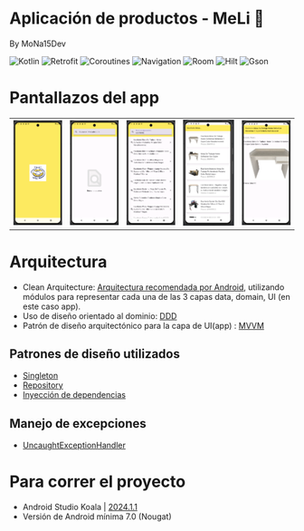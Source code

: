 # Aplicación de productos - MeLi 🤝
By MoNa15Dev


![Kotlin](https://img.shields.io/badge/kotlin-1.9.0-blue)
![Retrofit](https://img.shields.io/badge/retrofit-2.9.0-yellowgreen)
![Coroutines](https://img.shields.io/badge/coroutines-1.8.1-yellowgreen)
![Navigation](https://img.shields.io/badge/navigation-2.8.0-orange)
![Room](https://img.shields.io/badge/room-2.6.1-blue)
![Hilt](https://img.shields.io/badge/hilt-2.48-brightgreen)
![Gson](https://img.shields.io/badge/gson-2.9.0-yellowgreen)

# Pantallazos del app

<table>
    <tr>
    <td><img src="/images/image_splash.png"></td>
    <td><img src="/images/image_search_empty.png"></td>
    <td><img src="/images/image_search.png"></td>
    <td><img src="/images/image_list.png"></td>
    <td><img src="/images/image_detail.png"></td>
    </tr>
</table>

# Arquitectura

- Clean Arquitecture: [Arquitectura recomendada por Android](https://developer.android.com/jetpack/guide?gclid=Cj0KCQjwqoibBhDUARIsAH2OpWjcfMYRBW8Kfi9W2ibch4_xQb8NlUmuwjgMaMoAUxDQsYpKKTKG2L0aAjhnEALw_wcB&gclsrc=aw.ds#recommended-app-arch), utilizando módulos para representar cada una de las 3 capas data, domain, UI (en este caso app).
- Uso de diseño orientado al dominio: [DDD](https://en.wikipedia.org/wiki/Domain-driven_design#:~:text=Domain%2Ddriven%20design%20(DDD),which%20have%20their%20own%20model.)
- Patrón de diseño arquitectónico para la capa de UI(app) : [MVVM](https://developer.android.com/topic/libraries/architecture/viewmodel)

## Patrones de diseño utilizados

- [Singleton](https://sourcemaking.com/design_patterns/singleton)
- [Repository](https://learn.microsoft.com/en-us/dotnet/architecture/microservices/microservice-ddd-cqrs-patterns/infrastructure-persistence-layer-design)
- [Inyección de dependencias](https://developer.android.com/training/dependency-injection?hl=es-419)

## Manejo de excepciones

- [UncaughtExceptionHandler](https://developer.android.com/reference/java/lang/Thread.UncaughtExceptionHandler)


# Para correr el proyecto
- Android Studio Koala | [2024.1.1](https://developer.android.com/studio/releases?hl=es-419)
- Versión de Android mínima 7.0 (Nougat)









